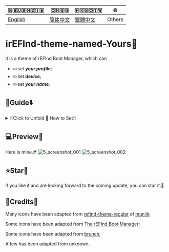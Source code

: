 🇬🇧🇺🇸🇳🇿🇮🇪|🇨🇳🇸🇬|🇭🇰🇲🇴🇹🇼|🌐
|----|----|----|----
|[English](https://github.com/1457384613gh/rEFInd-theme-named-Yours) | [简体中文](https://github.com/1457384613gh/rEFInd-theme-named-Yours/blob/main/%E8%87%AA%E8%BF%B0%E6%96%87%E4%BB%B6.md) | [繁體中文](https://github.com/1457384613gh/rEFInd-theme-named-Yours/blob/main/%E7%B9%81%E4%BD%93%E4%B8%AD%E6%96%87.md)|Others

# ℹ️rEFInd-theme-named-Yours🪪
It is a theme of rEFInd Boot Manager, which can
- ✏️set ___your profile___;
- ✏️set ___device___;
- ✏️set ___your name___.

## 🧭Guide⬇️
<details>
  <summary>🖱️Click to Unfold 📖 How to Set🖱️</summary>
  
  ### ❗️Note!❕
  - #If you have **chromeOS on BrunchFramework**, you shall read 📁THIS,
  <details>
    <summary>Click🖱️Here is 📂THIS🖱️Click</summary>
    
# How to load chromeOS by using Brunch❓️
- Find `#name#.img.grub.txt`.🔎
- Open it and copy the text.📄

![image](https://user-images.githubusercontent.com/69227436/168550855-2ec72ae0-7dcc-4421-b29f-4951989c94fe.png)

- Find `/EFI/brunch/menuentry.cfg` from your download.🔎

![image](https://user-images.githubusercontent.com/69227436/168551825-bbdb9b11-0ddf-4b3e-93b3-726f91a5dc55.png)

- Open it and paste there.📋︎

![image](https://user-images.githubusercontent.com/69227436/168553154-bb4cb0fb-728f-4301-8e12-8b1527325ec6.png)

And then it can load Chrome OS by using Brunch.👌

![image](https://user-images.githubusercontent.com/69227436/168552782-273550f9-43a3-4f6d-9638-5dd5025cd9e3.png)

![image](https://user-images.githubusercontent.com/69227436/168554286-8e7991c2-3892-4b7b-80b3-95756e2580da.png)
  </details>
  
  - #If you have **OpenCore**, you shall set `LauncherOption=System`.
  - #If you have **Bliss OS**, `/EFI/android` should be renamed `/EFI/blissos` .
  - #If you have **prime os**, `/EFI/android` should be renamed `/EFI/prime` .
  - #If you have **Phoenix OS Darkmatter**, `/EFI/android` should be renamed `/EFI/darkmatter` .
  - #If you have **Ventoy**, `VTOY: /EFI/BOOT` should be renamed `VTOY: /EFI/VENTOY` .
  - #如果你的U盘里有微PE工具箱，`U盘：/EFI/BOOT` 应该被重命名为 `U盘：/EFI/WEPE` 。
  
  ### ⬇️Download the last with `.vhdx` or `.zip`
  1. Download the last from [Releases](https://github.com/1457384613gh/rEFInd-theme-named-Yours/releases).🔗
  <details>
    <summary>Click🖱️💾As for 📂`.vhdx`🖱️Click</summary>
    
- `.vhdx` can be used by hyper-V; You can preview by hyper-V.
- You can mount `.vhdx` by Windows 10+ for editing and copying.
- The resolution is 1024×768.
![image](https://user-images.githubusercontent.com/69227436/166185140-c74909ee-31b5-4dd4-9716-13b1073a9504.png)
  </details>
  <details>
    <summary>Click🖱️📦️As for 📂`.zip`🖱️Click</summary>
    
    - `.zip` is so easy to use.
    - The resolution is 1920×1080.
  </details>
  
  ### ⌨️Set Resolution and Choose Mouse or Touch
  #1.5 Mount `.vhdx`.💾
  
  #1.5 Unpack `.zip`.✂️
  
  🖥️2. Edit `\EFI\refind\themes\Yours\theme.conf`,🖉
  
  🖳#2. (Edit `\EFI\boot\themes\Yours\theme.conf` for old devices,)🖉
  
  - to select your resolution;🖥️
  - to decide mouse or touch.🖱️
  
  ![image](https://user-images.githubusercontent.com/69227436/164884137-91064754-2100-4f7b-8fa7-57a37b833164.png)
  
  ### 📝Edit Banner to Set Your Profile, Device and Your Name
  - You can edit banner by using Microsoft Office 2021+;
  - You can edit banner by using Adobe Photoshop.
  <details>
    <summary>Click🖱️For 📂 Microsoft Office 2021+🖱️Click</summary>
    
    🖥️3. Open `\EFI\refind\themes\Yours\banners\$resolution\BannerEditor.pptx` by using Microsoft Office 2021+,
    
    🖳#3. (Open `\EFI\boot\themes\Yours\banners\$resolution\BannerEditor.pptx` by using Microsoft Office 2021+ for old devices,)
    
    ![image](https://user-images.githubusercontent.com/69227436/164608436-e3b76607-7b73-4016-be0b-ec3c23ae9012.png)
    - to set your profile;🖉
    - to set device;🖉
    - to set your name.🖉
    
    ![image](https://user-images.githubusercontent.com/69227436/164615647-597163f7-4021-4ae5-922f-7fef1ce521bb.png)
    4. Export as png to overwrite BannerEditor.png.🖻
    
    ![image](https://user-images.githubusercontent.com/69227436/164616497-d3ca3e4a-f231-4fc2-99ac-587a32c09453.png)
  </details>
  <details>
    <summary>Click🖱️For 📂 Adobe Photoshop🖱️Click</summary>
    
    - #(Also, you can use [online PS](https://ps.gaoding.com/#/))
    
    🖥️3. Open `\EFI\refind\themes\Yours\banners\$resolution\BannerEditor.psd` by using Adobe Photoshop,
    
    🖳#3. (Open `\EFI\boot\themes\Yours\banners\$resolution\BannerEditor.psd` by using Adobe Photoshop for old devices,)
    
    - to set your profile;🖉
    - to set device;🖉
    - to set your name;🖉
    
    ![image](https://user-images.githubusercontent.com/69227436/164608548-03b00cf6-4c88-489e-878a-aec8f328f1ce.png)
    4. Export as png to overwrite BannerEditor.png.🖻
  </details>
  <details>
    <summary>Click🖱️For those 📂 who have no these 🗚fonts🖱️Click</summary>
    
    - 🗚`Agency FB` is the font of `The Device`
    - 🗚`French Script MT` is the font of `your name`
    - 🗚`Calibri` is the font of `the blue "of"`
    
    #4.5. 🧩You can download and install [These Fonts](https://github.com/1457384613gh/rEFInd-theme-named-Yours/releases/tag/Fonts-0.2).🔗
    
    #4.5. You can select other fonts you like.❤️
  </details>
  
  ### 🖴Read and Write ESP🗃️
  🖥️5. For new devices, copy the folder named refind into `ESP: /EFI/`.📋️
  
  🖳#5. For old devices, copy the folder named boot into `ESP: /EFI/`.📋️
  
  ### ➕Add a New Boot Entry👢
  6. By UEFI BIOS setup.⚙️
</details>

## 💻️Preview👀
Here is mine.🖻
![5_screenshot_001](https://user-images.githubusercontent.com/69227436/166140209-6f2c14b6-1e0c-4f29-8cae-74b85285fb1d.png)
![5_screenshot_002](https://user-images.githubusercontent.com/69227436/166140211-fc94ed16-946b-4974-9cb5-0945c276cfcf.png)

## ⭐Star🌟
If you like it and are looking forward to the coming update, you can star it.💫
 
## 🎉Credits🎊
Many icons have been adapted from [refind-theme-regular](https://github.com/munlik/refind-theme-regular) of [munlik](https://github.com/munlik);

Some icons have been adapted from [The rEFInd Boot Manager](http://www.rodsbooks.com/refind/);

Some icons have been adapted from [brunch](https://github.com/sebanc/brunch/);

A few has been adapted from unknown.
